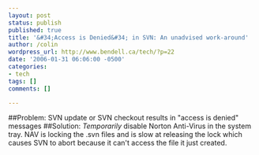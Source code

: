 ```yaml
---
layout: post
status: publish
published: true
title: '&#34;Access is Denied&#34; in SVN: An unadvised work-around'
author: /colin
wordpress_url: http://www.bendell.ca/tech/?p=22
date: '2006-01-31 06:06:00 -0500'
categories:
- tech
tags: []
comments: []

---
```

##Problem:
SVN update or SVN checkout results in "access is denied" messages
##Solution:
*Temporarily* disable Norton Anti-Virus in the system tray. NAV is locking the .svn files and is slow at releasing the lock which causes SVN to abort because it can't access the file it just created.
